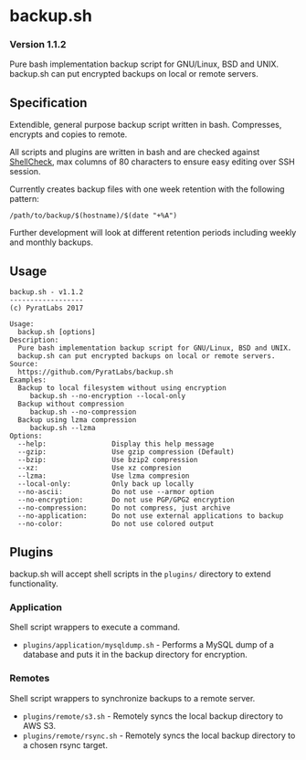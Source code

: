 # backup.sh

### Version 1.1.2

Pure bash implementation backup script for GNU/Linux, BSD and UNIX.
backup.sh can put encrypted backups on local or remote servers.

## Specification

Extendible, general purpose backup script written in bash. Compresses,
encrypts and copies to remote.

All scripts and plugins are written in bash and are checked against
[ShellCheck](https://www.shellcheck.net/), max columns of 80 characters to
ensure easy editing over SSH session.

Currently creates backup files with one week retention with the following
pattern:

`/path/to/backup/$(hostname)/$(date "+%A")`

Further development will look at different retention periods including
weekly and monthly backups.

## Usage

```
backup.sh - v1.1.2
------------------
(c) PyratLabs 2017

Usage:
  backup.sh [options]
Description:
  Pure bash implementation backup script for GNU/Linux, BSD and UNIX.
  backup.sh can put encrypted backups on local or remote servers.
Source:
  https://github.com/PyratLabs/backup.sh
Examples:
  Backup to local filesystem without using encryption
     backup.sh --no-encryption --local-only
  Backup without compression
     backup.sh --no-compression
  Backup using lzma compression
     backup.sh --lzma
Options:
  --help:                Display this help message
  --gzip:                Use gzip compression (Default)
  --bzip:                Use bzip2 compression
  --xz:                  Use xz compresion
  --lzma:                Use lzma compresion
  --local-only:          Only back up locally
  --no-ascii:            Do not use --armor option
  --no-encryption:       Do not use PGP/GPG2 encryption
  --no-compression:      Do not compress, just archive
  --no-application:      Do not use external applications to backup
  --no-color:            Do not use colored output
```

## Plugins

backup.sh will accept shell scripts in the `plugins/` directory to extend
functionality.

### Application

Shell script wrappers to execute a command.

  * `plugins/application/mysqldump.sh` - Performs a MySQL dump of a database
    and puts it in the backup directory for encryption.

### Remotes

Shell script wrappers to synchronize backups to a remote server.

  * `plugins/remote/s3.sh` - Remotely syncs the local backup directory to
    AWS S3.
  * `plugins/remote/rsync.sh` - Remotely syncs the local backup directory to
    a chosen rsync target.
